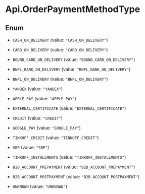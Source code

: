 # Api.OrderPaymentMethodType

## Enum


* `CASH_ON_DELIVERY` (value: `"CASH_ON_DELIVERY"`)

* `CARD_ON_DELIVERY` (value: `"CARD_ON_DELIVERY"`)

* `BOUND_CARD_ON_DELIVERY` (value: `"BOUND_CARD_ON_DELIVERY"`)

* `BNPL_BANK_ON_DELIVERY` (value: `"BNPL_BANK_ON_DELIVERY"`)

* `BNPL_ON_DELIVERY` (value: `"BNPL_ON_DELIVERY"`)

* `YANDEX` (value: `"YANDEX"`)

* `APPLE_PAY` (value: `"APPLE_PAY"`)

* `EXTERNAL_CERTIFICATE` (value: `"EXTERNAL_CERTIFICATE"`)

* `CREDIT` (value: `"CREDIT"`)

* `GOOGLE_PAY` (value: `"GOOGLE_PAY"`)

* `TINKOFF_CREDIT` (value: `"TINKOFF_CREDIT"`)

* `SBP` (value: `"SBP"`)

* `TINKOFF_INSTALLMENTS` (value: `"TINKOFF_INSTALLMENTS"`)

* `B2B_ACCOUNT_PREPAYMENT` (value: `"B2B_ACCOUNT_PREPAYMENT"`)

* `B2B_ACCOUNT_POSTPAYMENT` (value: `"B2B_ACCOUNT_POSTPAYMENT"`)

* `UNKNOWN` (value: `"UNKNOWN"`)


